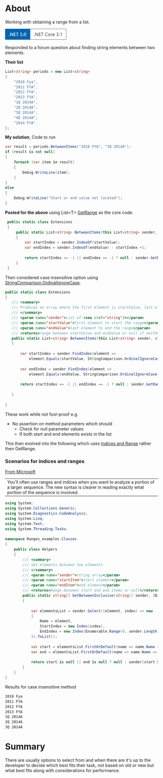 # About

Working with obtaining a range from a list.

![img](assets/Versions.png)


Responded to a forum question about finding string elements between two elements.

**Their list**

```csharp
List<string> periods = new List<string>
{
    "2010 Fya",
    "2011 FYA",
    "2012 FYA",
    "2013 FYA",
    "1Q 2014A",
    "2Q 2014A",
    "3Q 2014A",
    "4Q 2014A",
    "2014 FYA"
};
```

**My solution**, Code to run

```csharp
var result = periods.BetweenItems("2010 FYA", "3Q 2014A");
if (result is not null)
{
    foreach (var item in result)
    {
        Debug.WriteLine(item);
    }
}
else
{
    Debug.WriteLine("Start or end value not located");
}
```

**Posted for the above** using List&lt;T> [GetRange](https://docs.microsoft.com/en-us/dotnet/api/system.collections.generic.list-1.getrange?view=net-5.0) as the core code.

```csharp
 public static class Extensions
 {
     public static List<string> BetweenItems(this List<string> sender, string startValue, string endValue)
     {
         var startIndex = sender.IndexOf(startValue);
         var endIndex = sender.IndexOf(endValue) - startIndex +1;
    
         return startIndex == -1 || endIndex == -1 ? null : sender.GetRange(startIndex, endIndex);
     }
 }
 ```

 Then considered case insensitive option using [StringComparison.OrdinalIgnoreCase](https://docs.microsoft.com/en-us/dotnet/api/system.stringcomparer.ordinalignorecase?view=net-5.0).

 ```csharp
 public static class Extensions
{
    /// <summary>
    /// Produces an array where the first element is startValue, last element is endValue with all values between both case insensitive.
    /// </summary>
    /// <param name="sender">List of <see cref="string"/></param>
    /// <param name="startValue">first element to start the range</param>
    /// <param name="endValue">last element to end the range</param>
    /// <returns>range between startValue and endValue or null if neither start or end values do not exist in sender array</returns>
    public static List<string> BetweenItems(this List<string> sender, string startValue, string endValue)
    {

        var startIndex = sender.FindIndex(element => 
            element.Equals(startValue, StringComparison.OrdinalIgnoreCase));
        
        var endIndex = sender.FindIndex(element => 
            element.Equals(endValue, StringComparison.OrdinalIgnoreCase)) - startIndex + 1;

        return startIndex == -1 || endIndex == -1 ? null : sender.GetRange(startIndex, endIndex);
        
    }

}

```

These work while not fool-proof e.g.

- No assertion on method parameters which should
    -  Check for null parameter values
    - If both start and end elements exists in the list

This then evolved into the following which uses [Indices and Range](https://docs.microsoft.com/en-us/dotnet/csharp/whats-new/csharp-8#indices-and-ranges) rather then GetRange.    


### Scenarios for indices and ranges

[From Microsoft](https://docs.microsoft.com/en-us/dotnet/csharp/whats-new/tutorials/ranges-indexes)

<table>
    <tr>
        <td>
        You'll often use ranges and indices when you want to analyze a portion of a larger sequence. The new syntax is clearer in reading exactly what portion of the sequence is involved. 
        </td>
    <tr?>
</table>

```csharp
using System;
using System.Collections.Generic;
using System.Diagnostics.CodeAnalysis;
using System.Linq;
using System.Text;
using System.Threading.Tasks;

namespace Ranges_examples.Classes
{
    public class Helpers
    {
        /// <summary>
        /// Get elements between two elements 
        /// </summary>
        /// <param name="sender">string array</param>
        /// <param name="startItem">start element</param>
        /// <param name="endItem">end element</param>
        /// <returns>Range between start and end items or null</returns>
        public static string[] GetBetweenInclusive(string[] sender, [DisallowNull] string startItem, [DisallowNull] string endItem)
        {
            
            var elementsList = sender.Select((element, index) => new 
            {
                Name = element, 
                StartIndex = new Index(index), 
                EndIndex = new Index(Enumerable.Range(0, sender.Length).Reverse().ToList()[index], true)
            }).ToList();

            var start = elementsList.FirstOrDefault(name => name.Name == startItem);
            var end = elementsList.FirstOrDefault(name => name.Name == endItem);

            return start is null || end is null ? null : sender[start.StartIndex..end.EndIndex];
        }
    }
}
```
Results for case insensitive method

```txt
2010 Fya
2011 FYA
2012 FYA
2013 FYA
1Q 2014A
2Q 2014A
3Q 2014A
```

# Summary

There are usually options to select from and when there are it's up to the developer to decide which best fits their task, not based on old or new but what best fits along with considerations for performance.



